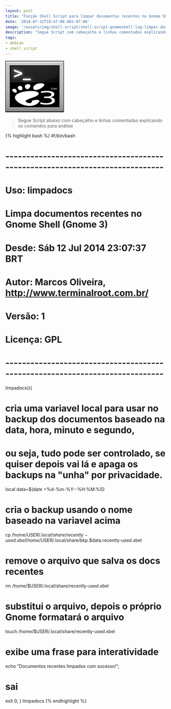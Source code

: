 ```yaml
---
layout: post
title: "Função Shell Script para limpar documentos recentes no Gnome Shell no Debian"
date: '2014-07-12T19:47:00.002-07:00'
image: '/assets/img/shell-script/shell-script-gnomeshell-log-limpar-doc-rec.jpg'
description: "Segue Script com cabeçalho e linhas comentadas explicando os comandos para análise."
tags:
- debian
- shell script
---
```


![Função Shell Script para limpar documentos recentes no Gnome Shell no Debian](/assets/img/shell-script/shell-script-gnomeshell-log-limpar-doc-rec.jpg "Função Shell Script para limpar documentos recentes no Gnome Shell no Debian")

> Segue Script abaixo com cabeçalho e linhas comentadas explicando os comandos para análise

{% highlight bash %}
#!/bin/bash
# ----------------------------------------------------------------------------
# Uso: limpadocs
# Limpa documentos recentes no Gnome Shell (Gnome 3)
# Desde: Sáb 12 Jul 2014 23:07:37 BRT
# Autor: Marcos Oliveira, http://www.terminalroot.com.br/
# Versão: 1
# Licença: GPL
# ----------------------------------------------------------------------------
limpadocs(){
 # cria uma variavel local para usar no backup dos documentos baseado na data, hora, minuto e segundo,
 # ou seja, tudo pode ser controlado, se quiser depois vai lá e apaga os backups na "unha" por privacidade.
 local data=$(date +%d-%m-%Y--%H:%M:%S)
 
 # cria o backup usando o nome baseado na variavel acima
 cp /home/$USER/.local/share/recently-used.xbel /home/$USER/.local/share/bkp.$data.recently-used.xbel
 
 # remove o arquivo que salva os docs recentes
 rm /home/$USER/.local/share/recently-used.xbel
 
 # substitui o arquivo, depois o próprio Gnome formatará o arquivo
 touch /home/$USER/.local/share/recently-used.xbel
 
 # exibe uma frase para interatividade
 echo "Documentos recentes limpados com sucesso!";
 
 # sai
 exit 0;
}
limpadocs 
{% endhighlight %}

<script async src="https://pagead2.googlesyndication.com/pagead/js/adsbygoogle.js"></script>

<!-- Informat -->
<ins class="adsbygoogle"
 style="display:block"
 data-ad-client="ca-pub-2838251107855362"
 data-ad-slot="2327980059"
 data-ad-format="auto"
 data-full-width-responsive="true"></ins>

<script>
(adsbygoogle = window.adsbygoogle || []).push({});
</script>

